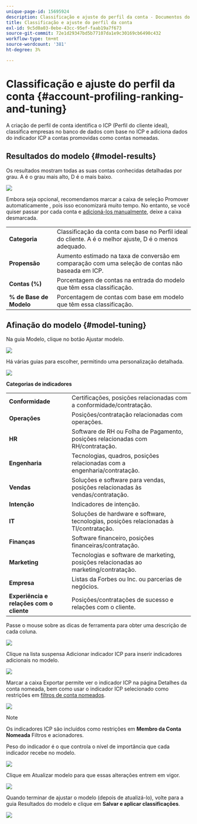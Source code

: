 ```yaml
---
unique-page-id: 15695924
description: Classificação e ajuste do perfil da conta - Documentos do Marketo - Documentação do produto
title: Classificação e ajuste do perfil da conta
exl-id: 9c5d0a03-0ebe-43cc-95ef-faab19a7f673
source-git-commit: 72e1d29347bd5b77107da1e9c30169cb6490c432
workflow-type: tm+mt
source-wordcount: '381'
ht-degree: 3%

---
```


# Classificação e ajuste do perfil da conta {#account-profiling-ranking-and-tuning}

A criação de perfil de conta identifica o ICP (Perfil do cliente ideal), classifica empresas no banco de dados com base no ICP e adiciona dados do indicador ICP a contas promovidas como contas nomeadas.

## Resultados do modelo {#model-results}

Os resultados mostram todas as suas contas conhecidas detalhadas por grau. A é o grau mais alto, D é o mais baixo.

![](assets/results.png)

Embora seja opcional, recomendamos marcar a caixa de seleção Promover automaticamente , pois isso economizará muito tempo. No entanto, se você quiser passar por cada conta e [adicioná-los manualmente](/help/marketo/product-docs/target-account-management/target/named-accounts/discover-accounts.md#discover-crm-accounts), deixe a caixa desmarcada.

<table> 
 <tbody> 
  <tr> 
   <td><strong>Categoria</strong></td> 
   <td> 
    <div>
      Classificação da conta com base no Perfil ideal do cliente. A é o melhor ajuste, D é o menos adequado. 
    </div></td> 
  </tr> 
  <tr> 
   <td><strong>Propensão</strong></td> 
   <td> 
    <div>
      Aumento estimado na taxa de conversão em comparação com uma seleção de contas não baseada em ICP. 
    </div></td> 
  </tr> 
  <tr> 
   <td><strong>Contas (%)</strong></td> 
   <td> 
    <div>
      Porcentagem de contas na entrada do modelo que têm essa classificação. 
    </div></td> 
  </tr> 
  <tr> 
   <td><strong>% de Base de Modelo</strong></td> 
   <td> 
    <div>
      Porcentagem de contas com base em modelo que têm essa classificação. 
    </div></td> 
  </tr> 
 </tbody> 
</table>

## Afinação do modelo {#model-tuning}

Na guia Modelo, clique no botão Ajustar modelo.

![](assets/two.png)

Há várias guias para escolher, permitindo uma personalização detalhada.

![](assets/tuning-page.png)

**Categorias de indicadores**

<table> 
 <tbody> 
  <tr> 
   <td><strong>Conformidade</strong></td> 
   <td> 
    <div>
      Certificações, posições relacionadas com a conformidade/contratação. 
    </div></td> 
  </tr> 
  <tr> 
   <td><strong>Operações</strong></td> 
   <td> 
    <div>
      Posições/contratação relacionadas com operações. 
    </div></td> 
  </tr> 
  <tr> 
   <td><strong>HR</strong></td> 
   <td> 
    <div>
      Software de RH ou Folha de Pagamento, posições relacionadas com RH/contratação.
    </div></td> 
  </tr> 
  <tr> 
   <td><strong>Engenharia</strong></td> 
   <td> 
    <div>
      Tecnologias, quadros, posições relacionadas com a engenharia/contratação. 
    </div></td> 
  </tr> 
  <tr> 
   <td><strong>Vendas</strong></td> 
   <td> 
    <div>
      Soluções e software para vendas, posições relacionadas às vendas/contratação. 
    </div></td> 
  </tr> 
  <tr> 
   <td><strong>Intenção</strong></td> 
   <td> 
    <div>
      Indicadores de intenção. 
    </div></td> 
  </tr> 
  <tr> 
   <td><strong>IT</strong></td> 
   <td> 
    <div>
      Soluções de hardware e software, tecnologias, posições relacionadas à TI/contratação.
    </div></td> 
  </tr> 
  <tr> 
   <td><strong>Finanças</strong></td> 
   <td> 
    <div>
      Software financeiro, posições financeiras/contratação. 
    </div></td> 
  </tr> 
  <tr> 
   <td><strong>Marketing</strong></td> 
   <td> 
    <div>
      Tecnologias e software de marketing, posições relacionadas ao marketing/contratação. 
    </div></td> 
  </tr> 
  <tr> 
   <td><strong>Empresa</strong></td> 
   <td> 
    <div>
      Listas da Forbes ou Inc. ou parcerias de negócios. 
    </div></td> 
  </tr> 
  <tr> 
   <td><strong>Experiência e relações com o cliente</strong></td> 
   <td> 
    <div>
      Posições/contratações de sucesso e relações com o cliente.
    </div></td> 
  </tr> 
 </tbody> 
</table>

Passe o mouse sobre as dicas de ferramenta para obter uma descrição de cada coluna.

![](assets/tool-tip.png)

Clique na lista suspensa Adicionar indicador ICP para inserir indicadores adicionais no modelo.

![](assets/add-icp.png)

Marcar a caixa Exportar permite ver o indicador ICP na página Detalhes da conta nomeada, bem como usar o indicador ICP selecionado como restrições em [filtros de conta nomeados](/help/marketo/product-docs/target-account-management/engage/account-filters.md).

![](assets/export.png)

>[!NOTE]
>
>Os indicadores ICP são incluídos como restrições em **Membro da Conta Nomeada** Filtros e acionadores.

Peso do indicador é o que controla o nível de importância que cada indicador recebe no modelo.

![](assets/weightage.png)

Clique em Atualizar modelo para que essas alterações entrem em vigor.

![](assets/refresh-button.png)

Quando terminar de ajustar o modelo (depois de atualizá-lo), volte para a guia Resultados do modelo e clique em **Salvar e aplicar classificações**.

![](assets/ranks.png)
